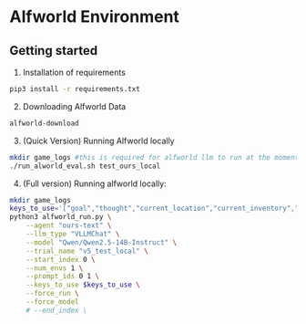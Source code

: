 # Alfworld Environment

## Getting started
1. Installation of requirements
```bash
pip3 install -r requirements.txt
```

2. Downloading Alfworld Data
```bash
alfworld-download
```

3. (Quick Version) Running Alfworld locally
```bash
mkdir game_logs #this is required for alfworld llm to run at the moment (needs to be fixed later)
./run_alworld_eval.sh test_ours_local
```

4. (Full version) Running alfworld locally:
```bash
mkdir game_logs
keys_to_use='["goal","thought","current_location","current_inventory","action"]'
python3 alfworld_run.py \
    --agent "ours-text" \
    --llm_type "VLLMChat" \
    --model "Qwen/Qwen2.5-14B-Instruct" \
    --trial_name "v5_test_local" \
    --start_index 0 \
    --num_envs 1 \
    --prompt_ids 0 1 \
    --keys_to_use $keys_to_use \
    --force_run \
    --force_model
    # --end_index \
```